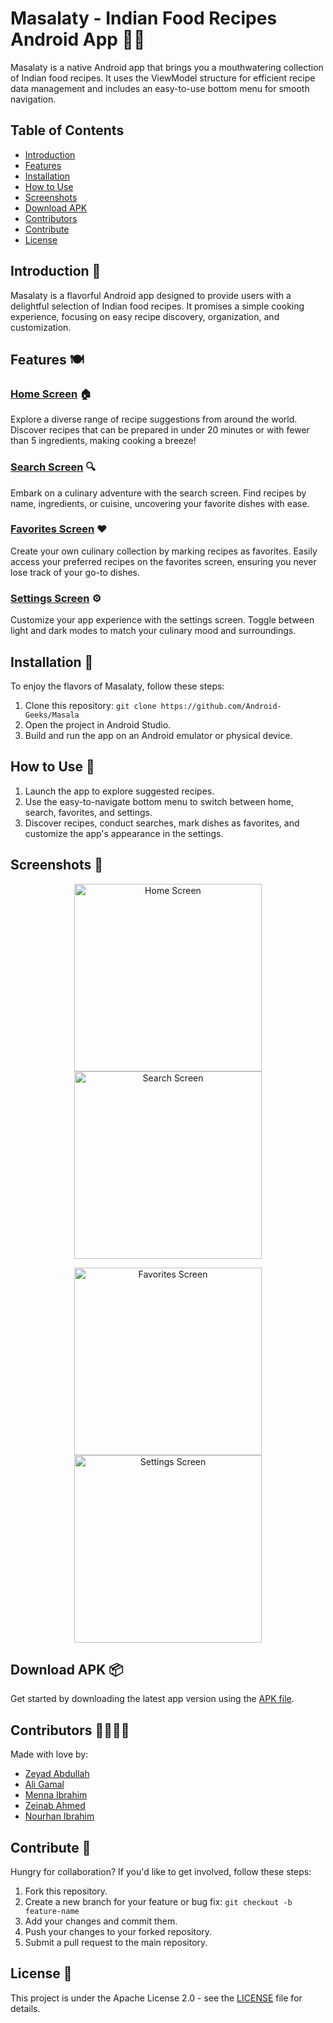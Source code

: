 # Masalaty - Indian Food Recipes Android App 🍛📱

Masalaty is a native Android app that brings you a mouthwatering collection of Indian food recipes. It uses the ViewModel structure for efficient recipe data management and includes an easy-to-use bottom menu for smooth navigation.

## Table of Contents

- [Introduction](#introduction)
- [Features](#features)
- [Installation](#installation)
- [How to Use](#how-to-use)
- [Screenshots](#screenshots)
- [Download APK](#download-apk)
- [Contributors](#contributors)
- [Contribute](#contribute)
- [License](#license)

<a name="introduction"></a>
## Introduction 🌟

Masalaty is a flavorful Android app designed to provide users with a delightful selection of Indian food recipes. It promises a simple cooking experience, focusing on easy recipe discovery, organization, and customization.

<a name="features"></a>
## Features 🍽️

### [Home Screen](#home-screen) 🏠

Explore a diverse range of recipe suggestions from around the world. Discover recipes that can be prepared in under 20 minutes or with fewer than 5 ingredients, making cooking a breeze!

### [Search Screen](#search-screen) 🔍

Embark on a culinary adventure with the search screen. Find recipes by name, ingredients, or cuisine, uncovering your favorite dishes with ease.

### [Favorites Screen](#favorites-screen) ❤️

Create your own culinary collection by marking recipes as favorites. Easily access your preferred recipes on the favorites screen, ensuring you never lose track of your go-to dishes.

### [Settings Screen](#settings-screen) ⚙️

Customize your app experience with the settings screen. Toggle between light and dark modes to match your culinary mood and surroundings.

<a name="installation"></a>
## Installation 🚀

To enjoy the flavors of Masalaty, follow these steps:

1. Clone this repository: `git clone https://github.com/Android-Geeks/Masala`
2. Open the project in Android Studio.
3. Build and run the app on an Android emulator or physical device.

<a name="how-to-use"></a>
## How to Use 🍴

1. Launch the app to explore suggested recipes.
2. Use the easy-to-navigate bottom menu to switch between home, search, favorites, and settings.
3. Discover recipes, conduct searches, mark dishes as favorites, and customize the app's appearance in the settings.

<a name="screenshots"></a>
## Screenshots 📸

<p align="center">
  <img src="/readmeData/home_screen.png" alt="Home Screen" width="300">
  <img src="/readmeData/search_screen.png" alt="Search Screen" width="300">
</p>

<p align="center">
  <img src="/readmeData/favourite_screen.png" alt="Favorites Screen" width="300">
  <img src="/readmeData/settings_screen.png" alt="Settings Screen" width="300">
</p>

<a name="download-apk"></a>
## Download APK 📦

Get started by downloading the latest app version using the [APK file](/readmeData/masala.apk).

<a name="contributors"></a>
## Contributors 👩‍💻👨‍💻

Made with love by:

- [Zeyad Abdullah](https://github.com/ZeyadAbdullah679)
- [Ali Gamal](https://github.com/AliAlashwall)
- [Menna Ibrahim](https://github.com/Menna120)
- [Zeinab Ahmed](https://github.com/Zeinab979)
- [Nourhan Ibrahim](https://github.com/3105731) 

<a name="contribute"></a>
## Contribute 🤝

Hungry for collaboration? If you'd like to get involved, follow these steps:

1. Fork this repository.
2. Create a new branch for your feature or bug fix: `git checkout -b feature-name`
3. Add your changes and commit them.
4. Push your changes to your forked repository.
5. Submit a pull request to the main repository.

<a name="license"></a>
## License 📜

This project is under the Apache License 2.0 - see the [LICENSE](LICENSE) file for details.
